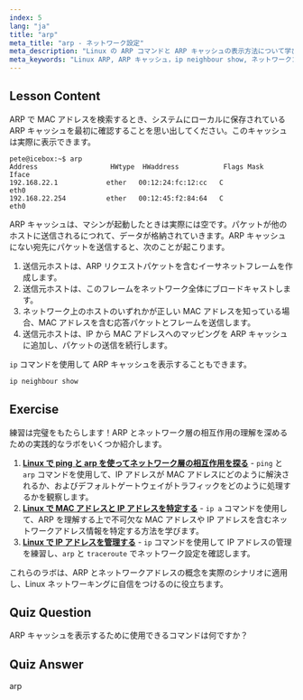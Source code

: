 ```yaml
---
index: 5
lang: "ja"
title: "arp"
meta_title: "arp - ネットワーク設定"
meta_description: "Linux の ARP コマンドと ARP キャッシュの表示方法について学びます。ネットワーク通信における ARP の役割を理解します。ARP の初心者向けガイド。"
meta_keywords: "Linux ARP, ARP キャッシュ，ip neighbour show, ネットワークコマンド，Linux ネットワーキング，初心者向け Linux, Linux チュートリアル"
---
```


## Lesson Content

ARP で MAC アドレスを検索するとき、システムにローカルに保存されている ARP キャッシュを最初に確認することを思い出してください。このキャッシュは実際に表示できます。

```
pete@icebox:~$ arp
Address                  HWtype  HWaddress           Flags Mask            Iface
192.168.22.1            ether   00:12:24:fc:12:cc   C                     eth0
192.168.22.254          ether   00:12:45:f2:84:64   C                     eth0
```

ARP キャッシュは、マシンが起動したときは実際には空です。パケットが他のホストに送信されるにつれて、データが格納されていきます。ARP キャッシュにない宛先にパケットを送信すると、次のことが起こります。

1. 送信元ホストは、ARP リクエストパケットを含むイーサネットフレームを作成します。
2. 送信元ホストは、このフレームをネットワーク全体にブロードキャストします。
3. ネットワーク上のホストのいずれかが正しい MAC アドレスを知っている場合、MAC アドレスを含む応答パケットとフレームを送信します。
4. 送信元ホストは、IP から MAC アドレスへのマッピングを ARP キャッシュに追加し、パケットの送信を続行します。

`ip` コマンドを使用して ARP キャッシュを表示することもできます。

```bash
ip neighbour show
```

## Exercise

練習は完璧をもたらします！ARP とネットワーク層の相互作用の理解を深めるための実践的なラボをいくつか紹介します。

1. **[Linux で ping と arp を使ってネットワーク層の相互作用を探る](https://labex.io/ja/labs/comptia-explore-network-layer-interaction-with-ping-and-arp-in-linux-592746)** - `ping` と `arp` コマンドを使用して、IP アドレスが MAC アドレスにどのように解決されるか、およびデフォルトゲートウェイがトラフィックをどのように処理するかを観察します。
2. **[Linux で MAC アドレスと IP アドレスを特定する](https://labex.io/ja/labs/comptia-identify-mac-and-ip-addresses-in-linux-592731)** - `ip a` コマンドを使用して、ARP を理解する上で不可欠な MAC アドレスや IP アドレスを含むネットワークアドレス情報を特定する方法を学びます。
3. **[Linux で IP アドレスを管理する](https://labex.io/ja/labs/comptia-manage-ip-addressing-in-linux-592736)** - `ip` コマンドを使用して IP アドレスの管理を練習し、`arp` と `traceroute` でネットワーク設定を確認します。

これらのラボは、ARP とネットワークアドレスの概念を実際のシナリオに適用し、Linux ネットワーキングに自信をつけるのに役立ちます。

## Quiz Question

ARP キャッシュを表示するために使用できるコマンドは何ですか？

## Quiz Answer

arp
